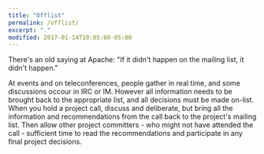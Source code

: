 ```yaml
---
title: "Offlist"
permalink: /offlist/
excerpt: "."
modified: 2017-01-14T10:05:00-05:00
---
```


There's an old saying at Apache: "If it didn't happen on the mailing list, it didn't happen."

At events and on teleconferences, people gather in real time, and some discussions occour in IRC or IM. However all information needs to be brought back to the appropriate list, and all decisions must be made on-list.  When you hold a project call, discuss and deliberate, but bring all the information and recommendations from the call back to the project's mailing list.  Then allow other project committers - who might not have attended the call - sufficient time to read the recommendations and participate in any final project decisions.
